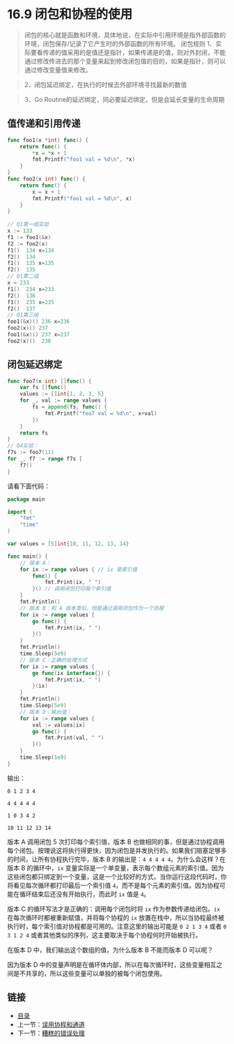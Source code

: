 # 16.9 闭包和协程的使用

> 闭包的核心就是函数和环境，具体地说，在实际中引用环境是指外部函数的环境，闭包保存/记录了它产生时的外部函数的所有环境。
> 闭包规则
> 1、实际要看传递的值采用的是值还是指针，如果传递是的值，则对外封闭，不能通过修改传进去的那个变量来起到修改闭包值的目的，如果是指针，则可以通过修改变量值来修改。

> 2、闭包延迟绑定，在执行的时候去外部环境寻找最新的数值

> 3、Go Routine的延迟绑定，同必要延迟绑定，但是会延长变量的生命周期


## 值传递和引用传递
```go
func foo1(x *int) func() {
    return func() {
        *x = *x + 1
        fmt.Printf("foo1 val = %d\n", *x)
    }
}
func foo2(x int) func() {
    return func() {
        x = x + 1
        fmt.Printf("foo1 val = %d\n", x)
    }
}
​
// Q1第一组实验
x := 133
f1 := foo1(&x) 
f2 := foo2(x)
f1()  134 x=134
f2()  134 
f1()  135 x=135
f2()  135
// Q1第二组
x = 233
f1()  234 x=233
f2()  136
f1()  235 x=235
f2()  137
// Q1第三组
foo1(&x)() 236 x=236
foo2(x)() 237
foo1(&x)() 237 x=237
foo2(x)()  238
```

## 闭包延迟绑定

```go
func foo7(x int) []func() {
    var fs []func()
    values := []int{1, 2, 3, 5}
    for _, val := range values {
        fs = append(fs, func() {
            fmt.Printf("foo7 val = %d\n", x+val)
        })
    }
    return fs
}
// Q4实验：
f7s := foo7(11)
for _, f7 := range f7s {
    f7()
}
```





请看下面代码：

```go
package main

import (
    "fmt"
    "time"
)

var values = [5]int{10, 11, 12, 13, 14}

func main() {
    // 版本 A：
    for ix := range values { // ix 是索引值
        func() {
            fmt.Print(ix, " ")
        }() // 调用闭包打印每个索引值
    }
    fmt.Println()
    // 版本 B：和 A 版本类似，但是通过调用闭包作为一个协程
    for ix := range values {
        go func() {
            fmt.Print(ix, " ")
        }()
    }
    fmt.Println()
    time.Sleep(5e9)
    // 版本 C：正确的处理方式
    for ix := range values {
        go func(ix interface{}) {
            fmt.Print(ix, " ")
        }(ix)
    }
    fmt.Println()
    time.Sleep(5e9)
    // 版本 D：输出值：
    for ix := range values {
        val := values[ix]
        go func() {
            fmt.Print(val, " ")
        }()
    }
    time.Sleep(1e9)
}
```

输出：

```
0 1 2 3 4

4 4 4 4 4

1 0 3 4 2

10 11 12 13 14
```

版本 A 调用闭包 5 次打印每个索引值，版本 B 也做相同的事，但是通过协程调用每个闭包。按理说这将执行得更快，因为闭包是并发执行的。如果我们阻塞足够多的时间，让所有协程执行完毕，版本 B 的输出是：`4 4 4 4 4`。为什么会这样？在版本 B 的循环中，`ix` 变量实际是一个单变量，表示每个数组元素的索引值。因为这些闭包都只绑定到一个变量，这是一个比较好的方式，当你运行这段代码时，你将看见每次循环都打印最后一个索引值 `4`，而不是每个元素的索引值。因为协程可能在循环结束后还没有开始执行，而此时 `ix` 值是 `4`。

版本 C 的循环写法才是正确的：调用每个闭包时将 `ix` 作为参数传递给闭包。`ix` 在每次循环时都被重新赋值，并将每个协程的 `ix` 放置在栈中，所以当协程最终被执行时，每个索引值对协程都是可用的。注意这里的输出可能是 `0 2 1 3 4` 或者 `0 3 1 2 4` 或者其他类似的序列，这主要取决于每个协程何时开始被执行。

在版本 D 中，我们输出这个数组的值，为什么版本 B 不能而版本 D 可以呢？

因为版本 D 中的变量声明是在循环体内部，所以在每次循环时，这些变量相互之间是不共享的，所以这些变量可以单独的被每个闭包使用。

## 链接

- [目录](directory.md)
- 上一节：[误用协程和通道](16.8.md)
- 下一节：[糟糕的错误处理](16.10.md)
